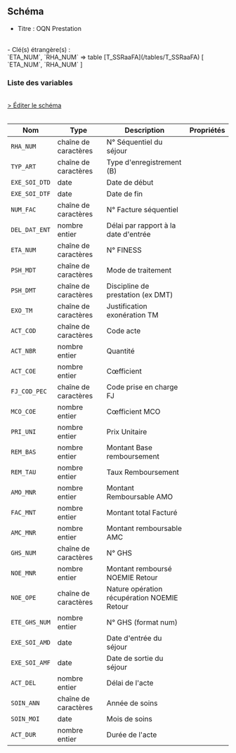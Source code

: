 ## Schéma

- Titre : OQN Prestation
<br />
- Clé(s) étrangère(s) : <br />
`ETA_NUM`, `RHA_NUM` => table [T_SSRaaFA](/tables/T_SSRaaFA) [ `ETA_NUM`, `RHA_NUM` ]<br />

### Liste des variables
<br />
<div>
    <a href="https://gitlab.com/healthdatahub/schema-snds/edit/master/schemas/PMSI%20SSR/T_SSRaaFB.json"  
    arget="_blank" rel="noopener noreferrer">> Éditer le schéma</a>
    <OutboundLink />
</div>
<br />

Nom|Type|Description|Propriétés
-|-|-|-
`RHA_NUM`|chaîne de caractères|N° Séquentiel du séjour||
`TYP_ART`|chaîne de caractères|Type d&#x27;enregistrement (B)||
`EXE_SOI_DTD`|date|Date de début||
`EXE_SOI_DTF`|date|Date de fin||
`NUM_FAC`|chaîne de caractères|N° Facture séquentiel||
`DEL_DAT_ENT`|nombre entier|Délai par rapport à la date d&#x27;entrée||
`ETA_NUM`|chaîne de caractères|N° FINESS||
`PSH_MDT`|chaîne de caractères|Mode de traitement||
`PSH_DMT`|chaîne de caractères|Discipline de prestation (ex DMT)||
`EXO_TM`|chaîne de caractères|Justification exonération TM||
`ACT_COD`|chaîne de caractères|Code acte||
`ACT_NBR`|nombre entier|Quantité||
`ACT_COE`|nombre entier|Cœfficient||
`FJ_COD_PEC`|chaîne de caractères|Code prise en charge FJ||
`MCO_COE`|nombre entier|Cœfficient MCO||
`PRI_UNI`|nombre entier|Prix Unitaire||
`REM_BAS`|nombre entier|Montant Base remboursement||
`REM_TAU`|nombre entier|Taux Remboursement||
`AMO_MNR`|nombre entier|Montant Remboursable AMO||
`FAC_MNT`|nombre entier|Montant total Facturé||
`AMC_MNR`|nombre entier|Montant remboursable AMC||
`GHS_NUM`|chaîne de caractères|N° GHS||
`NOE_MNR`|nombre entier|Montant remboursé NOEMIE Retour||
`NOE_OPE`|chaîne de caractères|Nature opération récupération NOEMIE Retour||
`ETE_GHS_NUM`|nombre entier|N° GHS (format num)||
`EXE_SOI_AMD`|date|Date d&#x27;entrée du séjour||
`EXE_SOI_AMF`|date|Date de sortie du séjour||
`ACT_DEL`|nombre entier|Délai de l&#x27;acte||
`SOIN_ANN`|chaîne de caractères|Année de soins||
`SOIN_MOI`|date|Mois de soins||
`ACT_DUR`|nombre entier|Durée de l&#x27;acte||

